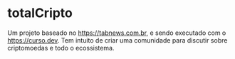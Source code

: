 # totalCripto

Um projeto baseado no https://tabnews.com.br, e sendo executado com o https://curso.dev. Tem intuito de criar uma comunidade para discutir sobre criptomoedas e todo o ecossistema.
